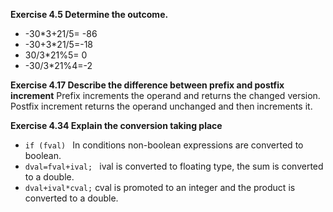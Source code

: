 **Exercise 4.5 Determine the outcome.**
- -30*3+21/5= -86
- -30+3*21/5=-18
- 30/3*21%5= 0
- -30/3*21%4=-2

**Exercise 4.17 Describe the difference between prefix and postfix increment**
	Prefix increments the operand and returns the changed version. Postfix increment returns the operand unchanged and then increments it.

**Exercise 4.34 Explain the conversion taking place**
- ```if (fval) ``` In conditions non-boolean expressions are converted to boolean.
- ```dval=fval+ival; ``` ival is converted to floating type, the sum is converted to a double.
- ```dval+ival*cval;``` cval is promoted to an integer and the product is converted to a double.


